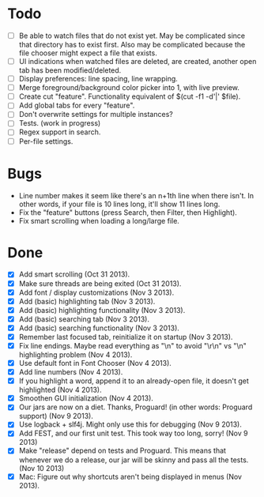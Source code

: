 Todo
====

- [ ] Be able to watch files that do not exist yet. May be complicated since
      that directory has to exist first. Also may be complicated because the
      file chooser might expect a file that exists.
- [ ] UI indications when watched files are deleted, are created, another open
      tab has been modified/deleted.
- [ ] Display preferences: line spacing, line wrapping.
- [ ] Merge foreground/background color picker into 1, with live preview.
- [ ] Create cut "feature". Functionality equivalent of $(cut -f1 -d'|' $file).
- [ ] Add global tabs for every "feature".
- [ ] Don't overwrite settings for multiple instances?
- [ ] Tests. (work in progress)
- [ ] Regex support in search.
- [ ] Per-file settings.

Bugs
====
- Line number makes it seem like there's an n+1th line when there isn't. In
  other words, if your file is 10 lines long, it'll show 11 lines long.
- Fix the "feature" buttons (press Search, then Filter, then Highlight).
- Fix smart scrolling when loading a long/large file.

Done
====
- [x] Add smart scrolling (Oct 31 2013).
- [x] Make sure threads are being exited (Oct 31 2013).
- [x] Add font / display customizations (Nov 3 2013).
- [x] Add (basic) highlighting tab (Nov 3 2013).
- [x] Add (basic) highlighting functionality (Nov 3 2013).
- [x] Add (basic) searching tab (Nov 3 2013).
- [x] Add (basic) searching functionality (Nov 3 2013).
- [x] Remember last focused tab, reinitialize it on startup (Nov 3 2013).
- [x] Fix line endings. Maybe read everything as "\n" to avoid "\r\n" vs
      "\n" highlighting problem (Nov 4 2013).
- [x] Use default font in Font Chooser (Nov 4 2013).
- [x] Add line numbers (Nov 4 2013).
- [x] If you highlight a word, append it to an already-open file, it
      doesn't get highlighted (Nov 4 2013).
- [x] Smoothen GUI initialization (Nov 4 2013).
- [x] Our jars are now on a diet. Thanks, Proguard! (in other words: Proguard
      support) (Nov 9 2013).
- [x] Use logback + slf4j. Might only use this for debugging (Nov 9 2013).
- [x] Add FEST, and our first unit test. This took way too long, sorry! (Nov 9
      2013)
- [x] Make "release" depend on tests and Proguard. This means that whenever
      we do a release, our jar will be skinny and pass all the tests.
      (Nov 10 2013)
- [x] Mac: Figure out why shortcuts aren't being displayed in menus (Nov 2013).
